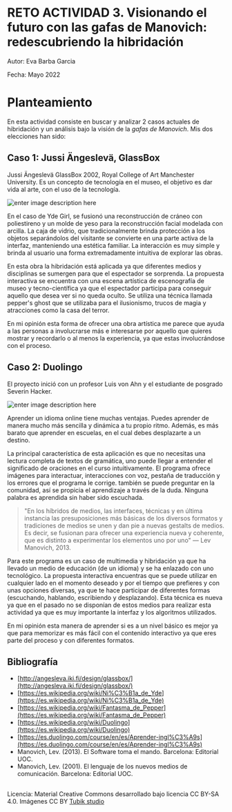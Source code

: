 #  RETO ACTIVIDAD 3. Visionando el futuro con las gafas de Manovich: redescubriendo la hibridación

Autor: Eva Barba Garcia

Fecha: Mayo 2022

# **Planteamiento**

En esta actividad consiste en buscar y analizar 2 casos actuales de hibridación y un análisis bajo la visión de la *gafas de Manovich*. Mis dos elecciones han sido:

## **Caso 1: Jussi Ängeslevä, GlassBox**

Jussi Ängeslevä GlassBox 2002, Royal College of Art Manchester University.
Es un concepto de tecnología en el museo, el objetivo es dar vida al arte, con el uso de la tecnología.

 ![enter image description here](http://angesleva.iki.fi/content/5.design/3.glassbox/5.jpg)

En el caso de Yde Girl, se fusionó una reconstrucción de cráneo con poliestireno y un molde de yeso para la reconstrucción facial modelada con arcilla. La caja de vidrio, que tradicionalmente brinda protección a los objetos separándolos del visitante se convierte en una parte activa de la interfaz, manteniendo una estética familiar.
La interacción es muy simple y brinda al usuario una forma extremadamente intuitiva de explorar las obras.

En esta obra la hibridación está aplicada ya que diferentes medios y disciplinas se sumergen para que el espectador se sorprenda. La propuesta interactiva se encuentra con una escena artística de escenografía de museo y tecno-científica ya que el espectador participa para conseguir aquello que desea ver si no queda oculto. Se utiliza una técnica llamada pepper's ghost que se utilizaba para el ilusionismo, trucos de magia y atracciones como la casa del terror.

En mi opinión esta forma de ofrecer una obra artística me parece que ayuda a las personas a involucrarse más e interesarse por aquello que quieres mostrar y recordarlo o al menos la experiencia, ya que estas involucrándose con el proceso.

## **Caso 2: Duolingo**
El proyecto inició con un profesor Luis von Ahn y el estudiante de posgrado Severin Hacker.

![enter image description here](https://tentulogo.com/wp-content/uploads/2017/11/app-duolingo.jpg)

Aprender un idioma online tiene muchas ventajas. Puedes aprender de manera mucho más sencilla y dinámica a tu propio ritmo. Además, es más barato que aprender en escuelas, en el cual debes desplazarte a un destino.

La principal característica de esta aplicación es que no necesitas una lectura completa de textos de gramática, uno puede llegar a entender el significado de oraciones en el curso intuitivamente. El programa ofrece imágenes para interactuar, interacciones con voz, pestaña de traducción y los errores que el programa le corrige. también se puede preguntar en la comunidad, así se propicia el aprendizaje a través de la duda. Ninguna palabra es aprendida sin haber sido escuchada.

> "En los híbridos de medios, las interfaces, técnicas y en última instancia las presuposiciones más básicas de los diversos formatos y tradiciones de medios se unen y dan pie a nuevas gestalts de medios. Es decir, se fusionan para ofrecer una experiencia nueva y coherente, que es distinto a experimentar los elementos uno por uno" — Lev Manovich, 2013.

Para este programa es un caso de multimedia y hibridación ya que ha llevado un medio de educación (de un idioma) y se ha enlazado con uno tecnológico. La propuesta interactiva encuentras que se puede utilizar en cualquier lado en el momento deseado y por el tiempo que prefieres y con unas opciones diversas, ya que te hace participar de diferentes formas (escuchando, hablando, escribiendo y desplazando). Esta técnica es nueva ya que en el pasado no se disponían de estos medios para realizar esta actividad ya que es muy importante la interfaz y los algoritmos utilizados.

En mi opinión esta manera de aprender si es a un nivel básico es mejor ya que para memorizar es más fácil con el contenido interactivo ya que eres parte del proceso y con diferentes formatos.

## Bibliografía

 - [http://angesleva.iki.fi/design/glassbox/](http://angesleva.iki.fi/design/glassbox/)
 - [https://es.wikipedia.org/wiki/Ni%C3%B1a_de_Yde](https://es.wikipedia.org/wiki/Ni%C3%B1a_de_Yde)
 - [https://es.wikipedia.org/wiki/Fantasma_de_Pepper](https://es.wikipedia.org/wiki/Fantasma_de_Pepper)
 - [https://es.wikipedia.org/wiki/Duolingo](https://es.wikipedia.org/wiki/Duolingo)
 -  [https://es.duolingo.com/course/en/es/Aprender-ingl%C3%A9s](https://es.duolingo.com/course/en/es/Aprender-ingl%C3%A9s)
 -  Manovich, Lev. (2013). El Software toma el mando. Barcelona:
   Editorial UOC.
 -    Manovich, Lev. (2001). El lenguaje de los nuevos medios de
   comunicación. Barcelona: Editorial UOC.
   ##
Licencia: Material Creative Commons desarrollado bajo licencia CC BY-SA 4.0. Imágenes CC BY  [Tubik studio](https://blog.tubikstudio.com/how-to-create-original-flat-illustrations-designers-tips/)
